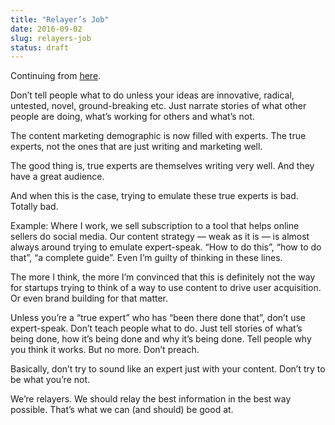```yaml
---
title: "Relayer’s Job"
date: 2016-09-02
slug: relayers-job
status: draft
---
```


Continuing from [here](http://notes.druchan.com/post/144494764749/relayers-why-well-never-be-good-at-this).

Don’t tell people what to do unless your ideas are innovative, radical, untested, novel, ground-breaking etc. Just narrate stories of what other people are doing, what’s working for others and what’s not.

The content marketing demographic is now filled with experts. The true experts, not the ones that are just writing and marketing well.

The good thing is, true experts are themselves writing very well. And they have a great audience.

And when this is the case, trying to emulate these true experts is bad. Totally bad.

Example: Where I work, we sell subscription to a tool that helps online sellers do social media. Our content strategy — weak as it is — is almost always around trying to emulate expert-speak. “How to do this”, “how to do that”, “a complete guide”. Even I’m guilty of thinking in these lines.

The more I think, the more I’m convinced that this is definitely not the way for startups trying to think of a way to use content to drive user acquisition. Or even brand building for that matter.

Unless you’re a “true expert” who has “been there done that”, don’t use expert-speak. Don’t teach people what to do. Just tell stories of what’s being done, how it’s being done and why it’s being done. Tell people why you think it works. But no more. Don’t preach.

Basically, don’t try to sound like an expert just with your content. Don’t try to be what you’re not.

We’re relayers. We should relay the best information in the best way possible. That’s what we can (and should) be good at.
